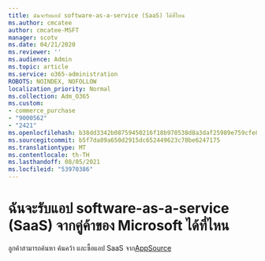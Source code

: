 ```yaml
---
title: ฉันจะรับแอป software-as-a-service (SaaS) ได้ที่ไหน
ms.author: cmcatee
author: cmcatee-MSFT
manager: scotv
ms.date: 04/21/2020
ms.reviewer: ''
ms.audience: Admin
ms.topic: article
ms.service: o365-administration
ROBOTS: NOINDEX, NOFOLLOW
localization_priority: Normal
ms.collection: Adm_O365
ms.custom:
- commerce_purchase
- "9000562"
- "2421"
ms.openlocfilehash: b38dd3342b08759450216f18b970538d8a3daf25989e759cfe8ac91b4b8154af
ms.sourcegitcommit: b5f7da89a650d2915dc652449623c78be6247175
ms.translationtype: MT
ms.contentlocale: th-TH
ms.lasthandoff: 08/05/2021
ms.locfileid: "53970386"
---
```

# <a name="where-do-i-get-software-as-a-service-saas-apps-from-microsoft-partners"></a>ฉันจะรับแอป software-as-a-service (SaaS) จากคู่ค้าของ Microsoft ได้ที่ไหน

ลูกค้าสามารถค้นหา ค้นคว้า และซื้อแอป SaaS จาก[AppSource](https://appsource.microsoft.com)